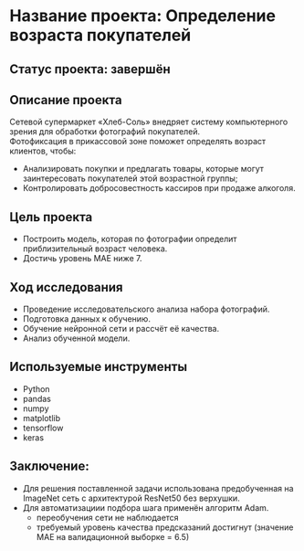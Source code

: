 # Название проекта: Определение возраста покупателей
## Статус проекта: завершён
## Описание проекта
Сетевой супермаркет «Хлеб-Соль» внедряет систему компьютерного зрения для обработки фотографий покупателей. 
<br>Фотофиксация в прикассовой зоне поможет определять возраст клиентов, чтобы:
- Анализировать покупки и предлагать товары, которые могут заинтересовать покупателей этой возрастной группы;
- Контролировать добросовестность кассиров при продаже алкоголя.
## Цель проекта
- Построить модель, которая по фотографии определит приблизительный возраст человека.
- Достичь уровень MAE ниже 7.
## Ход исследования
- Проведение исследовательского анализа набора фотографий.
- Подготовка данных к обучению.
- Обучение нейронной сети и рассчёт её качества.
- Анализ обученной модели.
## Используемые инструменты
- Python
- pandas
- numpy
- matplotlib
- tensorflow
- keras
## Заключение:
- Для решения поставленной задачи использована предобученная на ImageNet сеть с архитектурой ResNet50 без верхушки.
- Для автоматизациии подбора шага применён алгоритм Adam.
	- переобучения сети не наблюдается
	- требуемый уровень качества предсказаний достигнут (значение MAE на валидационной выборке = 6.5)